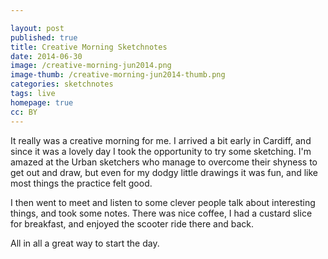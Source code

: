 ```yaml
---

layout: post
published: true
title: Creative Morning Sketchnotes
date: 2014-06-30
image: /creative-morning-jun2014.png
image-thumb: /creative-morning-jun2014-thumb.png
categories: sketchnotes
tags: live
homepage: true
cc: BY
---
```


It really was a creative morning for me. I arrived a bit early in Cardiff, and since it was a lovely day I took the opportunity to try some sketching. I'm amazed at the Urban sketchers who manage to overcome their shyness to get out and draw, but even for my dodgy little drawings it was fun, and like most things the practice felt good.

I then went to meet and listen to some clever people talk about interesting things, and took some notes. There was nice coffee, I had a custard slice for breakfast, and enjoyed the scooter ride there and back.

All in all a great way to start the day.
